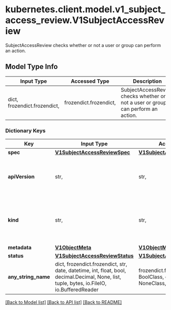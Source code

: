 # kubernetes.client.model.v1_subject_access_review.V1SubjectAccessReview

SubjectAccessReview checks whether or not a user or group can perform an action.

## Model Type Info
Input Type | Accessed Type | Description | Notes
------------ | ------------- | ------------- | -------------
dict, frozendict.frozendict,  | frozendict.frozendict,  | SubjectAccessReview checks whether or not a user or group can perform an action. | 

### Dictionary Keys
Key | Input Type | Accessed Type | Description | Notes
------------ | ------------- | ------------- | ------------- | -------------
**spec** | [**V1SubjectAccessReviewSpec**](V1SubjectAccessReviewSpec.md) | [**V1SubjectAccessReviewSpec**](V1SubjectAccessReviewSpec.md) |  | 
**apiVersion** | str,  | str,  | APIVersion defines the versioned schema of this representation of an object. Servers should convert recognized schemas to the latest internal value, and may reject unrecognized values. More info: https://git.k8s.io/community/contributors/devel/sig-architecture/api-conventions.md#resources | [optional] 
**kind** | str,  | str,  | Kind is a string value representing the REST resource this object represents. Servers may infer this from the endpoint the kubernetes.client submits requests to. Cannot be updated. In CamelCase. More info: https://git.k8s.io/community/contributors/devel/sig-architecture/api-conventions.md#types-kinds | [optional] 
**metadata** | [**V1ObjectMeta**](V1ObjectMeta.md) | [**V1ObjectMeta**](V1ObjectMeta.md) |  | [optional] 
**status** | [**V1SubjectAccessReviewStatus**](V1SubjectAccessReviewStatus.md) | [**V1SubjectAccessReviewStatus**](V1SubjectAccessReviewStatus.md) |  | [optional] 
**any_string_name** | dict, frozendict.frozendict, str, date, datetime, int, float, bool, decimal.Decimal, None, list, tuple, bytes, io.FileIO, io.BufferedReader | frozendict.frozendict, str, BoolClass, decimal.Decimal, NoneClass, tuple, bytes, FileIO | any string name can be used but the value must be the correct type | [optional]

[[Back to Model list]](../../README.md#documentation-for-models) [[Back to API list]](../../README.md#documentation-for-api-endpoints) [[Back to README]](../../README.md)

